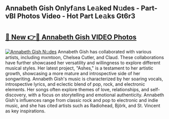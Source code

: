## Annabeth Gish Onlyf𝚊ns Le𝚊ked N𝚞des - Part-vBI Photos Video - Hot Part Le𝚊ks Gt6r3

# <h2><a href="http://ab63063.deff.icu/?id=Annabeth+Gish">🔗 New 👉🔴 Annabeth Gish VIDEO Photos</a></h2>

[![Annabeth Gish N𝚞des](https://i.imgur.com/rIISA9y.gif)](http://ab63063.deff.icu/?id=Annabeth+Gish)
Annabeth Gish has collaborated with various artists, including mxmtoon, Chelsea Cutler, and Claud. These collaborations have further showcased her versatility and willingness to explore different musical styles. Her latest project, "Ashes," is a testament to her artistic growth, showcasing a more mature and introspective side of her songwriting. Annabeth Gish's music is characterized by her soaring vocals, introspective lyrics, and eclectic blend of pop, rock, and electronic elements. Her songs often explore themes of love, relationships, and self-discovery, with a focus on storytelling and emotional authenticity. Annabeth Gish's influences range from classic rock and pop to electronic and indie music, and she has cited artists such as Radiohead, Björk, and St. Vincent as key inspirations.
